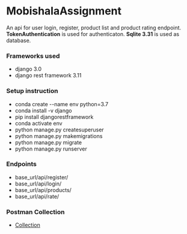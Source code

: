 # MobishalaAssignment
An api for user login, register, product list and product rating endpoint. **TokenAuthentication** is used for authenticaton. **Sqlite 3.31** is used as database.

### Frameworks used
- django 3.0
- django rest framework 3.11

### Setup instruction
- conda create --name env python=3.7
- conda install -v django
- pip install djangorestframework
- conda activate env
- python manage.py createsuperuser
- python manage.py makemigrations
- python manage.py migrate
- python manage.py runserver

### Endpoints
- base_url/api/register/
- base_url/api/login/
- base_url/api/products/
- base_url/api/rate/

### Postman Collection
- [Collection](https://www.getpostman.com/collections/1672827fbd62b19d70e1)
